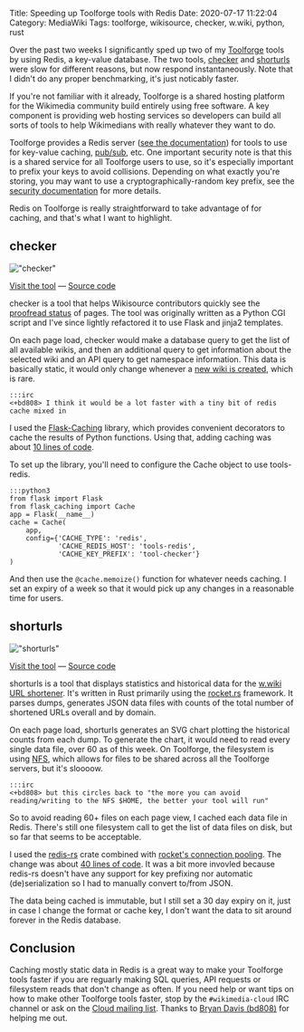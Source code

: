 Title: Speeding up Toolforge tools with Redis
Date: 2020-07-17 11:22:04
Category: MediaWiki
Tags: toolforge, wikisource, checker, w.wiki, python, rust

Over the past two weeks I significantly sped up two of my [Toolforge](https://toolforge.org) tools by using Redis, a key-value database. The two tools, [checker](https://checker.toolforge.org/) and [shorturls](https://shorturls.toolforge.org/) were slow for different reasons, but now respond instantaneously. Note that I didn't do any proper benchmarking, it's just noticably faster.

If you're not familiar with it already, Toolforge is a shared hosting platform for the Wikimedia community build entirely using free software. A key component is providing web hosting services so developers can build all sorts of tools to help Wikimedians with really whatever they want to do.

Toolforge provides a Redis server ([see the documentation](https://wikitech.wikimedia.org/wiki/Help:Toolforge/Redis_for_Toolforge)) for tools to use for key-value caching, [pub/sub](https://redis.io/topics/pubsub), etc. One important security note is that this is a shared service for all Toolforge users to use, so it's especially important to prefix your keys to avoid collisions. Depending on what exactly you're storing, you may want to use a cryptographically-random key prefix, see the [security documentation](https://wikitech.wikimedia.org/wiki/Help:Toolforge/Redis_for_Toolforge#Security) for more details.

Redis on Toolforge is really straightforward to take advantage of for caching, and that's what I want to highlight.

## checker

!["checker"]({static}/images/tool-checker.png)

[Visit the tool](https://checker.toolforge.org/) &mdash; [Source code](https://github.com/legoktm/checker)

checker is a tool that helps Wikisource contributors quickly see the [proofread status](https://en.wikisource.org/wiki/Help:Proofread) of pages. The tool was originally written as a Python CGI script and I've since lightly refactored it to use Flask and jinja2 templates.

On each page load, checker would make a database query to get the list of all available wikis, and then an additional query to get information about the selected wiki and an API query to get namespace information. This data is basically static, it would only change whenever a [new wiki is created](https://lists.wikimedia.org/pipermail/newprojects/), which is rare.

	:::irc
	<+bd808> I think it would be a lot faster with a tiny bit of redis cache mixed in

I used the [Flask-Caching](https://pythonhosted.org/Flask-Caching/) library, which provides convenient decorators to cache the results of Python functions. Using that, adding caching was about [10 lines of code](https://github.com/legoktm/checker/commit/11c4cdd361c91a5ab7872297714a7f415fa71973).

To set up the library, you'll need to configure the Cache object to use tools-redis.

	:::python3
	from flask import Flask
	from flask_caching import Cache
	app = Flask(__name__)
	cache = Cache(
	    app,
	    config={'CACHE_TYPE': 'redis',
	            'CACHE_REDIS_HOST': 'tools-redis',
	            'CACHE_KEY_PREFIX': 'tool-checker'}
	)

And then use the <code>@cache.memoize()</code> function for whatever needs caching. I set an expiry of a week so that it would pick up any changes in a reasonable time for users.

## shorturls

!["shorturls"]({static}/images/tool-shorturls.png)

[Visit the tool](https://shorturls.toolforge.org/) &mdash; [Source code](https://gerrit.wikimedia.org/g/labs/tools/shorturls/)

shorturls is a tool that displays statistics and historical data for the [w.wiki URL shortener](https://w.wiki/). It's written in Rust primarily using the [rocket.rs](https://rocket.rs/) framework. It parses dumps, generates JSON data files with counts of the total number of shortened URLs overall and by domain.

On each page load, shorturls generates an SVG chart plotting the historical counts from each dump. To generate the chart, it would need to read every single data file, over 60 as of this week. On Toolforge, the filesystem is using [NFS](https://en.wikipedia.org/wiki/Network_File_System), which allows for files to be shared across all the Toolforge servers, but it's sloooow.

	:::irc
	<+bd808> but this circles back to "the more you can avoid reading/writing to the NFS $HOME, the better your tool will run"
 
So to avoid reading 60+ files on each page view, I cached each data file in Redis. There's still one filesystem call to get the list of data files on disk, but so far that seems to be acceptable.
 
I used the [redis-rs](https://docs.rs/redis) crate combined with [rocket's connection pooling](https://docs.rs/rocket_contrib/0.4.5/rocket_contrib/databases/index.html). The change was about [40 lines of code](https://gerrit.wikimedia.org/r/c/labs/tools/shorturls/+/612703). It was a bit more invovled because redis-rs doesn't have any support for key prefixing nor automatic (de)serialization so I had to manually convert to/from JSON.
 
The data being cached is immutable, but I still set a 30 day expiry on it, just in case I change the format or cache key, I don't want the data to sit around forever in the Redis database.
 
## Conclusion
 
Caching mostly static data in Redis is a great way to make your Toolforge tools faster if you are reguarly making SQL queries, API requests or filesystem reads that don't change as often. If you need help or want tips on how to make other Toolforge tools faster, stop by the <code>#wikimedia-cloud</code> IRC channel or ask on the [Cloud mailing list](https://lists.wikimedia.org/mailman/listinfo/cloud). Thanks to [Bryan Davis (bd808)](https://wikitech.wikimedia.org/wiki/User:BryanDavis) for helping me out.

